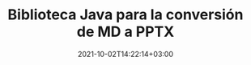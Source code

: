---
############################# Static ############################
layout: "autogen-gist"
date: 2021-10-02T14:22:14+03:00
draft: false
path: "es/total/java/conversion/md-to-pptx/"
other_out_formats: "PDF DOC DOCX DOCM DOT DOTX DOTM TXT RTF HTML MHTML HTM MHT XLS XLSX XLSM XLSB XLT XLTX XLTM XLAM CSV TSV FODS DIF SXC PPT PPTX PPS PPSX PPSM POT POTX PPTM POTM ODT OTT ODS ODP OTP TIFF JPEG JPG PNG GIF BMP ICO WMF EMF DCM WEBP JP2 EMZ WMZ SVG SVGZ TGA XPS TEX MD PSD PSB EPUB WEB EXCEL IMAGE FODP DICOM"
ad_headline: "Conversión de Java MD a PPTX"
ad_description: "API de conversión de documentos MD a PPTX para Java | Más de 100 formatos de archivo compatibles"

############################# Head ############################
head_title: "Convertir MD a PPTX en Java | Biblioteca de conversión de palabras Java"
head_description: "API de conversión de documentos de procesamiento de texto Java. Convierta MD a PPTX y más de 100 imágenes y formatos de archivo en aplicaciones Java utilizando los entornos de desarrollo NetBeans, IntelliJ IDEA y Eclipse."

############################# Header ############################
title: "Biblioteca Java para la conversión de MD a PPTX"
description: "Convierta MD a PPTX mediante programación en aplicaciones Java y J2SE utilizando opciones flexibles de manipulación de documentos para personalizar la apariencia del documento resultante. La biblioteca de conversión de documentos de Word convierte con precisión los formatos de documentos de Word a PDF, hoja de cálculo de Excel, presentación de PowerPoint, Photoshop, HTML, eBook, XML, imágenes y muchos otros formatos de archivo populares. Uso de varias funciones de conversión de documentos: convierta el documento completo o elija páginas específicas del archivo del documento de origen en función de los números de página o rangos de páginas seleccionados y conviértalos fácilmente a un formato de documento compatible sin utilizar ningún software externo."

############################# SubMenu ############################
submenu:
    enable: false

############################# Content ############################
content:
    enable: true
    block:
    - title_left: "Cómo convertir MD a PPTX en Java"
      content_left: |
          Realice la conversión de archivos MD a PPTX en Java siguiendo tres sencillos pasos. Vea el documento MHTML convertido tal como está o reprodúzcalo y muéstrelo como HTML sin usar ningún software externo.

          -   Cree una nueva instancia de la clase **Converter** y cargue el archivo MD
          -   Configure **ConvertOptions** para el tipo de documento PPTX
          -   Llame al método **Convert** de la instancia de la clase **Converter** para la conversión a PPTX
          -   Establecer opciones para el visor HTML
          -   Cree un objeto **Viewer** para ver PPTX convertido como HTML
          
      title_right: "Descargas e instrucciones de instalación"
      content_right: |
          Necesita los espacios de nombres `GroupDocs.Conversion` y `GroupDocs.Viewer` para convertir formatos de archivo de Word a una amplia gama de imágenes y tipos de documentos como PDF, Microsoft Office (Word, Excel, PowerPoint, Project, Outlook), OpenDocument, HTML y diagramas CAD. Explore otras [API de Java para documentos de Office](https://products.conholdate.com/total/java/) que ofrece Conholdate.Total.
          
          Obtenga los archivos de ensamblaje respectivos de [descargas](https://downloads.conholdate.com/total/java) o busque el paquete completo de [Maven](https://repository.conholdate.com/webapp/#/artifacts/browse/tree/General/repo) para agregar `Conholdate.Total for Java` directamente en su espacio de trabajo.
          
      gisthash: "675fd7fb45acf595fd9f872593eb2899"
      gistfile: "word-to-pdf-conversion.java"

    - title_left: "Agregar marca de agua a Word y convertir a PDF"
      content_left: |
          Convierta con precisión documentos de Word a PDF en Java, exactamente como el archivo de origen original y aplique marcas de agua de texto o imagen a las páginas del documento convertido.

          -   Cree una nueva instancia de la clase **Converter** para convertir un documento DOCX de Word
          -   Crea una instancia de la clase **ConvertOptions** adecuada (PdfConvertOptions, WordProcessingConvertOptions, SpreadsheetConvertOptions)
          -   Crear una nueva instancia de la clase **WatermarkOptions**
          -   Especifique las propiedades de la marca de agua (color, ancho, alto, texto, imagen, etc.)
          -   Establecer la propiedad **Watermark** de la instancia de **ConvertOptions**
          -   Llame al método **Convert** de la instancia de la clase **Converter** para la conversión de Word a PDF
          
      title_right: "Cargue y convierta documentos ubicados de forma remota"
      content_right: |
          Con Conholdate.Total para Java, los desarrolladores pueden cargar y convertir documentos desde varias ubicaciones remotas y recursos de almacenamiento de documentos en la nube, como Amazon S3, Microsoft Azure Blob, FTP, disco local, transmisión o una URL simple. Simplemente especifique el método para obtener un flujo de documentos ubicado de forma remota y luego páselo a la clase Converter como constructor.
          
          Las API de Conholdate.Total para Java son compatibles con diferentes sistemas operativos como Windows J2SE, Linux (Ubuntu, OpenSUSE, CentOS y otros), macOS y cualquier tipo de aplicaciones Java basadas en entornos de desarrollo Eclipse, IntelliJ NetBeans, IntelliJ IDEA o Visual Studio Code.
          
      gisthash: "6999e55b491eea2906d7fefe2e636e33"
      gistfile: "add-watermark-to-word-and-convert-to-pdf.java"
          
    - title_left: "Conversión de Word a PDF protegida con contraseña"
      content_left: |
          Cargue y convierta con precisión documentos de procesamiento de Word protegidos por contraseña a PDF dentro de sus aplicaciones basadas en Java; todo lo que necesita son solo unas pocas líneas de código. Los desarrolladores también pueden transformar documentos de Word (DOC o DOCX) en otros formatos como Web (HTML, MHTML), Imágenes (JPG, PNG TIFF, BMP), Markdown y muchos otros sin necesidad de instalar Microsoft Word.

          -   Cree una nueva instancia de la clase **Converter** y pase la ruta del documento de origen
          -   Cree una instancia de la clase **ConvertOptions** adecuada, p. (PdfConvertOptions, WordProcessingConvertOptions, SpreadsheetConvertOptions, etc.)
          -   Llame al método **convert** de la instancia de clase **Converter** y pase el nombre de archivo para el documento convertido
        
      title_right: "Extracción de información del documento de origen"
      content_right: |
          La función de extracción de información de documentos no solo permite obtener la información básica sobre el archivo del documento de origen, sino que también admite la extracción de información valiosa específica del formato de archivo. Incluye las fechas de inicio y finalización del proyecto de un archivo de Microsoft Project, las restricciones de impresión en un documento PDF, la lista de carpetas incluidas en un archivo de datos de Outlook y la información sobre capas y diseños en un documento CAD.

          Otra función útil de Conholdate.Total API de Java para la conversión de documentos es la detección automática de una extensión de formato de archivo desconocida del documento de origen que se entrega en forma de flujo de bytes.
          
      gisthash: "35e23082b8fa43502d6784c38947eef1"
      gistfile: "password-protected-word-document-to-pdf-conversion.java"

    - title_left: "Convierta páginas específicas de Word a PDF en Java"
      content_left: |
          La API de conversión de documentos de Java le permite elegir páginas seleccionadas del documento de origen y convertirlas con precisión al formato de documento compatible. El siguiente código de ejemplo muestra cómo convertir la primera y la cuarta página de un documento de Word en el archivo PDF resultante.

          -   Cree una nueva instancia de la clase **Converter** y cargue el documento de entrada (Word)
          -   Cree una instancia de la clase **ConvertOptions** adecuada, p. (PdfConvertOptions, WordProcessingConvertOptions, SpreadsheetConvertOptions, etc.)
          -   Establezca la propiedad **setPages** de la instancia de **ConvertOptions** y mencione el número de página específico que se convertirá
          -   Llame al método **convert** de la instancia de la clase **Converter** y pase el nombre de archivo (PDF) para el documento convertido
        
      title_right: "Almacenamiento en caché de resultados de documentos convertidos"
      content_right: |
          En algunos casos, el tamaño del documento convertido es mayor y lleva tiempo convertirlo. La biblioteca de conversión de documentos ofrece la función de almacenamiento en caché para administrar de manera eficiente tales situaciones y acelerar el proceso de conversión repetitivo. Habilite la interfaz de ICache para que funcione con la implementación de caché personalizada utilizando el punto de extensión y controle la conversión de caché, como prefiera.

          El resultado de la conversión se guarda en la unidad local de forma predeterminada, pero se puede admitir cualquier tipo de almacenamiento en caché implementando las interfaces adecuadas, como Amazon S3, Dropbox, Google Drive, Windows Azure, Reddis o cualquier otra.
          
      gisthash: "98e5756c4d2150212f5abd2eb2067059"
      gistfile: "convert-specific-word-document-pages-to-pdf.java"
############################# About Formats ############################
about_formats:
    enable: false
############################# More Formats ############################
more_formats:
    enable: true
    auto: false
    other_out_formats: PDF DOC DOCX DOCM DOT DOTX DOTM TXT RTF HTML MHTML HTM MHT XLS XLSX XLSM XLSB XLT XLTX XLTM XLAM CSV TSV FODS DIF SXC PPT PPTX PPS PPSX PPSM POT POTX PPTM POTM ODT OTT ODS ODP OTP TIFF JPEG JPG PNG GIF BMP ICO WMF EMF DCM WEBP JP2 EMZ WMZ SVG SVGZ TGA XPS TEX MD PSD PSB EPUB WEB EXCEL IMAGE FODP DICOM
############################# Back to top ###############################
back_to_top:
  enable: true
---